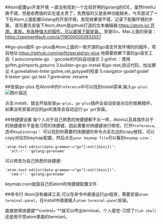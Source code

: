 #Atom配置go开发环境
一直没有找到一个比较好用的golang的IDE，虽然IntelliJ换不错，但是收费版的实在是太贵了，免费版的又是各种功能缺失，今天尝试了一下在Atom上面配置Golang的开发环境，发现效果很不错，记录下配置环境的步骤。
首先要先安装下Atom,Atom是github打造的文本编辑器:https://atom.io/,开源，美观，有各种强大的插件，可以直接下载安装。
安装Go，Mac上面的安装：https://segmentfault.com/a/1190000003933557

##go-plus插件
go-plus是Atom上面的一款开源的go语言开发环境的的插件，项目地址:https://github.com/joefitzgerald/go-plus
他需要依赖下面的go语言工具:
	1.autocomplete-go ：gocode的代码自动提示
	2.gofmt ：使用goftm,goimports,goturns
	3.builder-go:go-install 和go-test,验证代码，给出建议
	4.gometalinet-linter:goline,vet,gotype的检查
	5.navigator-godef:godef
	6.tester-goo :go test
	7.gorename :rename
	
##安装go-plus
在Atom中的`Preference`中可以找到install菜单,输入`go-plus`:
![图片描述][1]

点击:install，就会开始安装`go-plus`，`go-plus`插件会自动安装对应的依赖插件，如果没有安装对应的go的类库会自动运行:`go get`安装。

##快捷键设置
每个人对于自己熟悉的快捷键都不太一样，Atom以及其插件对于的快捷键并不是我习惯的快捷键，因此需要对快捷键进行修改，打开`Preference`,选中`Keybindings`：
可以找到你需要的快捷键的命令点击左边的copy按钮，可以copy对应的keymap配置，然后点击`your keymap file`可以看到`keymap.cson`：
```
'atom-text-editor[data-grammar~="go"]:not([mini])':
  'alt-r': 'golang:gorename'
```
可以修改为自己熟悉的快捷键:
```
'atom-text-editor[data-grammar~="go"]:not([mini])':
  'cmd-r': 'golang:gorename'
```
keymap.cson就是自己的atom的快捷键配置文件

##命令行
Atom没有编译工具,可以在命令中直接运行go程序，需要安装`atom-terminal-panel`，在install中直接输入`atom-terminal-panel`安装。

直接使用快捷键**control+\`**就可以呼出terminal，个人感觉-习惯了`fish shell`还是用不惯atom里面的termianl。


  [1]: /img/bVuQLe


